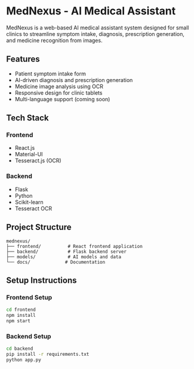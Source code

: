 # MedNexus - AI Medical Assistant

MedNexus is a web-based AI medical assistant system designed for small clinics to streamline symptom intake, diagnosis, prescription generation, and medicine recognition from images.

## Features

- Patient symptom intake form
- AI-driven diagnosis and prescription generation
- Medicine image analysis using OCR
- Responsive design for clinic tablets
- Multi-language support (coming soon)

## Tech Stack

### Frontend
- React.js
- Material-UI
- Tesseract.js (OCR)

### Backend
- Flask
- Python
- Scikit-learn
- Tesseract OCR

## Project Structure

```
mednexus/
├── frontend/          # React frontend application
├── backend/           # Flask backend server
├── models/            # AI models and data
└── docs/             # Documentation
```

## Setup Instructions

### Frontend Setup
```bash
cd frontend
npm install
npm start
```

### Backend Setup
```bash
cd backend
pip install -r requirements.txt
python app.py
```

